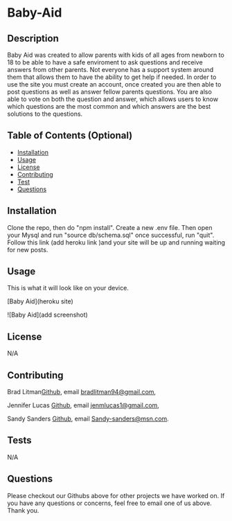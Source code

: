 # Baby-Aid

## Description
Baby Aid was created to allow parents with kids of all ages from newborn to 18 to be able to have a safe enviroment to ask questions and receive answers from other parents. Not everyone has a support system around them that allows them to have the ability to get help if needed. In order to use the site you must create an account, once created you are then able to post questions as well as answer fellow parents questions. You are also able to vote on both the question and answer, which allows users to know which questions are the most common and which answers are the best solutions to the questions. 

## Table of Contents (Optional)
* [Installation](#installation)
* [Usage](#usage)
* [License](#license)
* [Contributing](#contributing)
* [Test](#test)
* [Questions](#questions)

## Installation
Clone the repo, then do "npm install". Create a new .env file. Then open your Mysql and run "source db/schema.sql" once successful, run "quit". Follow this link (add heroku link )and your site will be up and running waiting for new posts. 

## Usage
This is what it will look like on your device. 

[Baby Aid](heroku site)

![Baby Aid](add screenshot)

## License 
N/A

## Contributing
Brad Litman[Github](https://github.com/Blitman12), email bradlitman94@gmail.com,

Jennifer Lucas [Github](https://github.com/jenmlucas), email jenmlucas1@gmail.com,

Sandy Sanders [Github](https://github.com/sandy-06), email Sandy-sanders@msn.com. 

## Tests 
N/A

## Questions
Please checkout our Githubs above for other projects we have worked on. If you have any questions or concerns, feel free to email one of us above. Thank you. 
